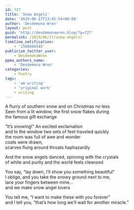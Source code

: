 ```yaml
---
id: 727
title: 'Snow Angels'
date: '2019-06-17T13:45:54+00:00'
author: 'Desdemona Wren'
layout: post
guid: 'http://desdemonawren.blog/?p=727'
permalink: /2019/06/17/snow-angels/
timeline_notification:
    - '1560804545'
publicize_twitter_user:
    - DesdemonaWren
ppma_authors_name:
    - 'Desdemona Wren'
categories:
    - Poetry
tags:
    - 'am writing'
    - 'original work'
    - writing
---
```


A flurry of southern snow and on Christmas no less  
Seen from a lit window, the first snow flakes during  
the famous gift exchange  
  
“It’s snowing!” An excited exclamation   
and to the window two sets of feet traveled quickly  
the room was full of awe and wonder  
coats were drawn,   
scarves flung around throats haphazardly  
  
And the snow angels danced, spinning with the crystals  
of white and purity and the world feels cleansed  
  
You say, “lay down, I’ll show you something beautiful”  
I oblige, and you take the snowy ground next to me,  
lace your fingers between mine…  
and we make snow angel lovers  
  
You tell me, “I want to make these with you forever”  
and I tell you, “that’s how long we’ll wait for another miracle.”